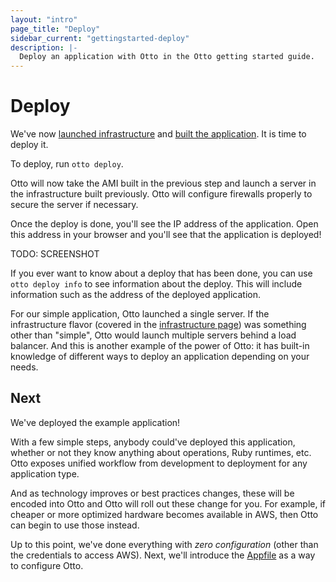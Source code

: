 ```yaml
---
layout: "intro"
page_title: "Deploy"
sidebar_current: "gettingstarted-deploy"
description: |-
  Deploy an application with Otto in the Otto getting started guide.
---
```


# Deploy

We've now [launched infrastructure](/intro/getting-started/infra.html)
and [built the application](/intro/getting-started/build.html). It is time
to deploy it.

To deploy, run `otto deploy`.

Otto will now take the AMI built in the previous step and launch a
server in the infrastructure built previously. Otto will configure firewalls
properly to secure the server if necessary.

Once the deploy is done, you'll see the IP address of the application.
Open this address in your browser and you'll see that the application is
deployed!

TODO: SCREENSHOT

If you ever want to know about a deploy that has been done, you can use
`otto deploy info` to see information about the deploy. This will include
information such as the address of the deployed application.

For our simple application, Otto launched a single server. If the
infrastructure flavor (covered in the
[infrastructure page](/intro/getting-started/infra.html)) was
something other than "simple", Otto would launch multiple servers
behind a load balancer. And this is another example of the power of
Otto: it has built-in knowledge of different ways to deploy an application
depending on your needs.

## Next

We've deployed the example application!

With a few simple steps, anybody could've deployed this application,
whether or not they know anything about operations, Ruby runtimes, etc.
Otto exposes unified workflow from development to deployment for any
application type.

And as technology improves or best practices changes, these will be
encoded into Otto and Otto will roll out these change for you. For example,
if cheaper or more optimized hardware becomes available in AWS, then
Otto can begin to use those instead.

Up to this point, we've done everything with _zero configuration_
(other than the credentials to access AWS). Next, we'll introduce
the [Appfile](/intro/getting-started/appfile.html) as a way to configure
Otto.
